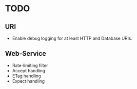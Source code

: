 # TODO

## URI

* Enable debug logging for at least HTTP and Database URIs.

## Web-Service

* Rate-limiting filter
* Accept handling
* ETag handling
* Expect handling
